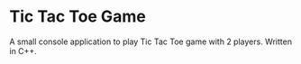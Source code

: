 # Tic Tac Toe Game

A small console application to play Tic Tac Toe game with 2 players.
Written in C++.
